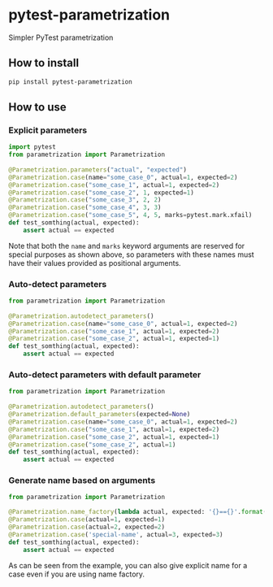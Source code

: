 # pytest-parametrization
Simpler PyTest parametrization

## How to install
```bash
pip install pytest-parametrization
```


## How to use
### Explicit parameters
```python
import pytest
from parametrization import Parametrization
 
@Parametrization.parameters("actual", "expected")
@Parametrization.case(name="some_case_0", actual=1, expected=2)
@Parametrization.case("some_case_1", actual=1, expected=2)
@Parametrization.case("some_case_2", 1, expected=1)
@Parametrization.case("some_case_3", 2, 2)
@Parametrization.case("some_case_4", 3, 3)
@Parametrization.case("some_case_5", 4, 5, marks=pytest.mark.xfail)
def test_somthing(actual, expected):
    assert actual == expected
```

Note that both the `name` and `marks` keyword arguments are reserved for
special purposes as shown above, so parameters with these names must have their
values provided as positional arguments.

### Auto-detect parameters
```python
from parametrization import Parametrization
 
@Parametrization.autodetect_parameters()
@Parametrization.case(name="some_case_0", actual=1, expected=2)
@Parametrization.case("some_case_1", actual=1, expected=2)
@Parametrization.case("some_case_2", actual=1, expected=1)
def test_somthing(actual, expected):
    assert actual == expected
```
### Auto-detect parameters with default parameter
```python
from parametrization import Parametrization
 
@Parametrization.autodetect_parameters()
@Parametrization.default_parameters(expected=None)
@Parametrization.case(name="some_case_0", actual=1, expected=2)
@Parametrization.case("some_case_1", actual=1, expected=2)
@Parametrization.case("some_case_2", actual=1, expected=1)
@Parametrization.case("some_case_2", actual=1)
def test_somthing(actual, expected):
    assert actual == expected
```
### Generate name based on arguments
```python
from parametrization import Parametrization

@Parametrization.name_factory(lambda actual, expected: '{}=={}'.format(actual, expected))
@Parametrization.case(actual=1, expected=1)
@Parametrization.case(actual=2, expected=2)
@Parametrization.case('special-name', actual=3, expected=3)
def test_somthing(actual, expected):
    assert actual == expected
```

As can be seen from the example, you can also give explicit name for a case
even if you are using name factory.

